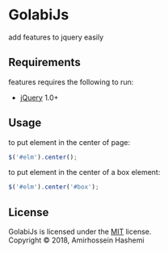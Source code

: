 # GolabiJs
add features to jquery easily

Requirements
------------
features requires the following to run:

  * [jQuery][jQuery] 1.0+


[jQuery]: https://jQuery.com/

Usage
-----

to put element in the center of page:
```js
$('#elm').center();
```

to put element in the center of a box element:
```js
$('#elm').center('#box');
```


License
-------
GolabiJs is licensed under the [MIT](#) license.  
Copyright &copy; 2018, Amirhossein Hashemi
